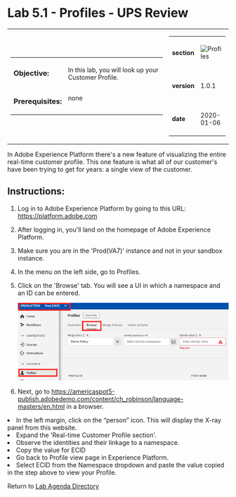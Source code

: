 Lab 5.1 - Profiles - UPS Review
==========
<table style="border-collapse: collapse; border: none;" class="tab" cellspacing="0" cellpadding="0">

<tr style="border: none;">

<div align="left">
<td width="600" style="border: none;">
<table>
<tbody valign="top">
      <tr width="500">
            <td valign="top"><h3>Objective:</h3></td>
            <td valign="top"><br>In this lab, you will look up your Customer Profile.
            </td>
     </tr>
     <tr width="500">
           <td valign="top"><h3>Prerequisites:</h3></td>
           <td valign="top"><br>none</td>
     </tr>
</tbody>
</table>
</td>
</div>

<div align="right">
<td style="border: none;" valign="top">

<table>
<tbody valign="top">
      <tr>
            <td valign="middle" height="70"><b>section</b></td>
            <td valign="middle" height="70"><img src="https://github.com/adobe/AEP-Hands-on-Labs/blob/master/assets/images/left_hand_nav_menu_segments.png?raw=true" alt="Profiles"></td>
      </tr>
      <tr>
            <td valign="middle" height="70"><b>version</b></td>
            <td valign="middle" height="70">1.0.1</td>
      </tr>
      <tr>
            <td valign="middle" height="70"><b>date</b></td>
            <td valign="middle" height="70">2020-01-06</td>
      </tr>
</tbody>
</table>
</td>
</div>

</tr>
</table>

In Adobe Experience Platform there's a new feature of visualizing the entire real-time customer profile. This one feature is what all of our customer's have been trying to get for years: a single view of the customer.

Instructions:
-----------------

1.    Log in to Adobe Experience Platform by going to this URL: https://platform.adobe.com</li>
2.    After logging in, you'll land on the homepage of Adobe Experience Platform.</li>
3.    Make sure you are in the 'Prod(VA7)' instance and not in your sandbox instance.</li>
4.    In the menu on the left side, go to Profiles.</li>
5.    Click on the 'Browse' tab. You will see a UI in which a namespace and an ID can be entered.</li>
    
      <kbd><img src="./images/profile_view.png"  /></kbd>
    
6.    Next, go to https://americaspot5-publish.adobedemo.com/content/ch_robinson/language-masters/en.html in a browser.</li>
<li>In the left margin, click on the “person” icon. This will display the X-ray panel from this website.</li>
<li>Expand the 'Real-time Customer Profile section'. </li>
<li>Observe the identities and their linkage to a namespace.</li>
<li>Copy the value for ECID</li>
<li>Go back to Profile view page in Experience Platform.</li>
<li>Select ECID from the Namespace dropdown and paste the value copied in the step above to view your Profile.</li>
</ol>


Return to [Lab Agenda Directory](https://github.com/adobe/AEP-Hands-on-Labs/blob/master/labs/media/README.md#lab-agenda)
